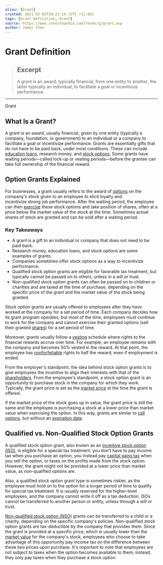 ```yaml
---
alias: [Grant]
created: 2021-03-02T20:23:14 (UTC +11:00)
tags: [Grant Definition, Grant]
source: https://www.investopedia.com/terms/g/grant.asp
author: James Chen
---
```


# Grant Definition

> ## Excerpt
> A grant is an award, typically financial, from one entity to another, the latter typically an individual, to facilitate a goal or incentivize performance.

---

Grant
## What Is a Grant?

A grant is an award, usually financial, given by one entity (typically a company, foundation, or government) to an individual or a company to facilitate a goal or incentivize performance. Grants are essentially gifts that do not have to be paid back, under most conditions. These can include [education loans](https://www.investopedia.com/terms/e/education-loan.asp), research money, and [stock options](https://www.investopedia.com/terms/s/stockoption.asp). Some grants have waiting periods—called lock-up or vesting periods—before the grantee can take full ownership of the financial reward.

## Option Grants Explained

For businesses, a grant usually refers to the award of [options](https://www.investopedia.com/terms/o/option.asp) on the company's stock given to an employee to elicit loyalty and incentivize strong job performance. After the waiting period, the employee can then [exercise](https://www.investopedia.com/terms/e/exercise.asp) these stock options and take position of shares, often at a price below the market value of the stock at the time. Sometimes actual shares of stock are granted and can be sold after a waiting period.

### Key Takeaways

-   A grant is a gift to an individual or company that does not need to be paid back.
-   Research money, education loans, and stock options are some examples of grants.
-   Companies sometimes offer stock options as a way to incentivize performance.
-   Qualified stock option grants are eligible for favorable tax treatment, but typically cannot be passed on to others, unless in a will or trust.
-   Non-qualified stock option grants can often be passed on to children or charities and are taxed at the time of purchase, depending on the specific price of the grant and the market value of the stock being granted.

Stock option grants are usually offered to employees after they have worked at the company for a set period of time. Each company decides how its grant program operates, but most of the time, employees must continue to work for the company and cannot exercise their granted options (sell their granted [shares](https://www.investopedia.com/terms/s/shares.asp)) for a set period of time.

Moreover, grants usually follow a [vesting](https://www.investopedia.com/terms/v/vesting.asp) schedule where rights to the financial rewards accrue over time. For example, an employee remains with the company and becomes 50% vested in the reward. At that point, the employee has [nonforfeitable](https://www.investopedia.com/terms/n/nonforfeiture-clause.asp) rights to half the reward, even if employment is ended.

From the employer's standpoint, the idea behind stock option grants is to give employees the incentive to align their interests with that of the [shareholders](https://www.investopedia.com/terms/s/shareholder.asp). From the employee's standpoint, a stock option grant is an opportunity to purchase stock in the company for which they work. Typically, the grant price is set as the [market price](https://www.investopedia.com/terms/m/market-price.asp) at the time the grant is offered.

If the market price of the stock goes up in value, the grant price is still the same and the employee is purchasing a stock at a lower price than market value when exercising the option. In this way, grants are similar to [call options](https://www.investopedia.com/terms/c/calloption.asp), but without an [expiration date](https://www.investopedia.com/terms/e/expirationdate.asp).

## Qualified vs. Non-Qualified Stock Option Grants

A qualified stock option grant, also known as an [incentive stock option (ISO)](https://www.investopedia.com/terms/i/iso.asp), is eligible for a special tax treatment: you don't have to pay income tax when you purchase an option, you instead pay [capital gains tax](https://www.investopedia.com/terms/c/capital_gains_tax.asp) when you sell the option, or taxes on the profits made from the stock option. However, the grant might not be provided at a lower price than market value, as non-qualified options are.

Also, a qualified stock option grant type is sometimes riskier, as the employee must hold on to the option for a longer period of time to qualify for special tax treatment. It is usually reserved for the higher-level employees, and the company cannot write it off as a tax deduction. ISOs cannot be transferred to another person or entity, unless through a will or trust.

[Non-qualified stock option (NSO)](https://www.investopedia.com/terms/n/nso.asp) grants can be transferred to a child or a charity, depending on the specific company's policies. Non-qualified stock option grants are tax-deductible by the company that provides them. Since the grant is provided at a specific price, which is usually lower than the [market value](https://www.investopedia.com/terms/m/marketvalue.asp) for the company's stock, employees who choose to take advantage of this opportunity pay income tax on the difference between these two prices upon purchase. It's important to note that employees are not subject to taxes when the option becomes available to them; instead, they only pay taxes when they purchase a stock option.
